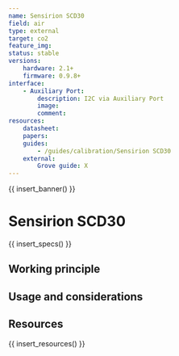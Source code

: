 ```yaml
---
name: Sensirion SCD30
field: air
type: external
target: co2
feature_img:
status: stable
versions:
    hardware: 2.1+
    firmware: 0.9.8+
interface:
    - Auxiliary Port:
        description: I2C via Auxiliary Port
        image:
        comment:
resources:
    datasheet:
    papers:
    guides:
        - /guides/calibration/Sensirion SCD30
    external:
        Grove guide: X
---
```


{{ insert_banner() }}

# Sensirion SCD30

{{ insert_specs() }}

## Working principle

## Usage and considerations

## Resources

{{ insert_resources() }}
